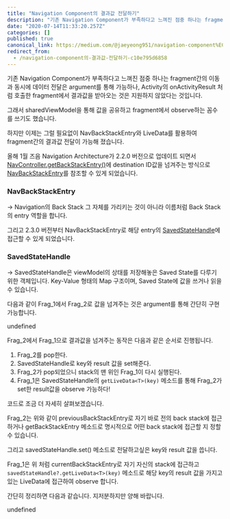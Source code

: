 ```yaml
---
title: "Navigation Component의 결과값 전달하기"
description: "기존 Navigation Component가 부족하다고 느껴진 점중 하나는 fragment간의 이동과 동시에 데이터 전달은 argument를 통해 가능하나, Activity의 onActivityResult 처럼 호출한 fragment에서 결과값을…"
date: "2020-07-14T11:33:20.257Z"
categories: []
published: true
canonical_link: https://medium.com/@jaeyeong951/navigation-component%EC%9D%98-%EA%B2%B0%EA%B3%BC%EA%B0%92-%EC%A0%84%EB%8B%AC%ED%95%98%EA%B8%B0-c10e795d6858
redirect_from:
  - /navigation-component의-결과값-전달하기-c10e795d6858
---
```


기존 Navigation Component가 부족하다고 느껴진 점중 하나는 fragment간의 이동과 동시에 데이터 전달은 argument를 통해 가능하나, Activity의 onActivityResult 처럼 호출한 fragment에서 결과값을 받아오는 것은 지원하지 않았다는 것입니다.

그래서 sharedViewModel을 통해 값을 공유하고 fragment에서 observe하는 꼼수를 쓰기도 했습니다.

하지만 이제는 그럴 필요없이 NavBackStackEntry와 LiveData를 활용하여 fragment간의 결과값 전달이 가능해 졌습니다.

올해 1월 즈음 Navigation Architecture가 2.2.0 버전으로 업데이트 되면서 [NavController.getBackStackEntry()](https://developer.android.com/reference/androidx/navigation/NavController#getBackStackEntry%28int%29)에 destination ID값을 넘겨주는 방식으로 [NavBackStackEntry](https://developer.android.com/reference/androidx/navigation/NavBackStackEntry)를 참조할 수 있게 되었습니다.

### NavBackStackEntry

→ Navigation의 Back Stack 그 자체를 가리키는 것이 아니라 이름처럼 Back Stack의 entry 역할을 합니다.

그리고 2.3.0 버전부터 NavBackStackEntry로 해당 entry의 [SavedStateHandle](https://developer.android.com/reference/androidx/lifecycle/SavedStateHandle)에 접근할 수 있게 되었습니다.

### SavedStateHandle

→ SavedStateHandle은 viewModel의 상태를 저장해놓은 Saved State를 다루기 위한 객체입니다. Key-Value 형태의 Map 구조이며, Saved State에 값을 쓰거나 읽을 수 있습니다.

다음과 같이 Frag\_1에서 Frag\_2로 값을 넘겨주는 것은 argument를 통해 간단히 구현 가능합니다.

undefined

Frag\_2에서 Frag\_1으로 결과값을 넘겨주는 동작은 다음과 같은 순서로 진행됩니다.

1.  Frag\_2를 pop한다.
2.  SavedStateHandle로 key와 result 값을 set해준다.
3.  Frag\_2가 pop되었으니 stack의 맨 위인 Frag\_1이 다시 실행된다.
4.  Frag\_1은 SavedStateHandle의 `getLiveData<T>(key)` 메소드를 통해 Frag\_2가 set한 result값을 observe 가능하다!

코드로 조금 더 자세히 살펴보겠습니다.

Frag\_2는 위와 같이 previousBackStackEntry로 자기 바로 전의 back stack에 접근하거나 getBackStackEntry 메소드로 명시적으로 어떤 back stack에 접근할 지 정할 수 있습니다.

그리고 savedStateHandle.set() 메소드로 전달하고싶은 key와 result 값을 씁니다.

Frag\_1은 위 처럼 currentBackStackEntry로 자기 자신의 stack에 접근하고 `savedStateHandle?.getLiveData<T>(key)` 메소드로 해당 key의 result 값을 가지고 있는 LiveData에 접근하여 observe 합니다.

간단히 정리하면 다음과 같습니다. 지저분하지만 양해 바랍니다.

undefined
